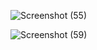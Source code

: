 ![Screenshot (55)](https://github.com/user-attachments/assets/2e649e57-7ae7-4782-a005-f4697d364a6e)

![Screenshot (59)](https://github.com/user-attachments/assets/d73446a7-6477-4a7c-b3dd-1f5bd6424c4a)
